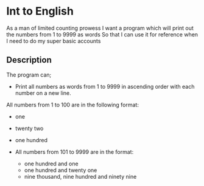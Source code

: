 # Int to English

As a man of limited counting prowess 
I want a program which will print out the numbers from 1 to 9999 as words
So that I can use it for reference when I need to do my super basic accounts

## Description

The program can;

- Print all numbers as words from 1 to 9999 in ascending order with each number on a new line. 

All numbers from 1 to 100 are in the following format: 
  - one 
  - twenty two
  - one hundred 

- All numbers from 101 to 9999 are in the format: 
  - one hundred and one 
  - one hundred and twenty one
  - nine thousand, nine hundred and ninety nine 
